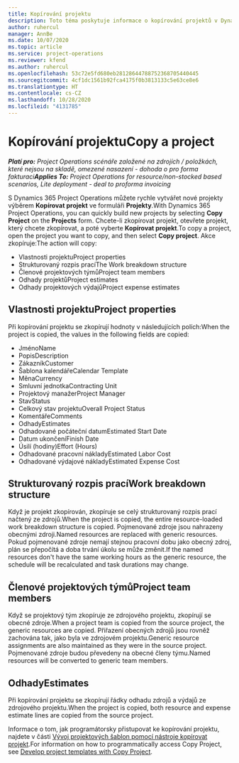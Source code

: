 ```yaml
---
title: Kopírování projektu
description: Toto téma poskytuje informace o kopírování projektů v Dynamics 365 Project Operations.
author: ruhercul
manager: AnnBe
ms.date: 10/07/2020
ms.topic: article
ms.service: project-operations
ms.reviewer: kfend
ms.author: ruhercul
ms.openlocfilehash: 53c72e5fd680eb28128644788752368705440445
ms.sourcegitcommit: 4cf1dc1561b92fca4175f0b3813133c5e63ce8e6
ms.translationtype: HT
ms.contentlocale: cs-CZ
ms.lasthandoff: 10/28/2020
ms.locfileid: "4131785"
---
```

# <a name="copy-a-project"></a><span data-ttu-id="b20cc-103">Kopírování projektu</span><span class="sxs-lookup"><span data-stu-id="b20cc-103">Copy a project</span></span>

<span data-ttu-id="b20cc-104">_**Platí pro:** Project Operations scénáře založené na zdrojích / položkách, které nejsou na skladě, omezené nasazení - dohoda o pro forma fakturaci_</span><span class="sxs-lookup"><span data-stu-id="b20cc-104">_**Applies To:** Project Operations for resource/non-stocked based scenarios, Lite deployment - deal to proforma invoicing_</span></span>

<span data-ttu-id="b20cc-105">S Dynamics 365 Project Operations můžete rychle vytvářet nové projekty výběrem **Kopírovat projekt** ve formuláři **Projekty**.</span><span class="sxs-lookup"><span data-stu-id="b20cc-105">With Dynamics 365 Project Operations, you can quickly build new projects by selecting **Copy Project** on the **Projects** form.</span></span> <span data-ttu-id="b20cc-106">Chcete-li zkopírovat projekt, otevřete projekt, který chcete zkopírovat, a poté vyberte **Kopírovat projekt**.</span><span class="sxs-lookup"><span data-stu-id="b20cc-106">To copy a project, open the project you want to copy, and then select **Copy project**.</span></span> <span data-ttu-id="b20cc-107">Akce zkopíruje:</span><span class="sxs-lookup"><span data-stu-id="b20cc-107">The action will copy:</span></span>

- <span data-ttu-id="b20cc-108">Vlastnosti projektu</span><span class="sxs-lookup"><span data-stu-id="b20cc-108">Project properties</span></span>
- <span data-ttu-id="b20cc-109">Strukturovaný rozpis prací</span><span class="sxs-lookup"><span data-stu-id="b20cc-109">The Work breakdown structure</span></span>
- <span data-ttu-id="b20cc-110">Členové projektových týmů</span><span class="sxs-lookup"><span data-stu-id="b20cc-110">Project team members</span></span>
- <span data-ttu-id="b20cc-111">Odhady projektů</span><span class="sxs-lookup"><span data-stu-id="b20cc-111">Project estimates</span></span>
- <span data-ttu-id="b20cc-112">Odhady projektových výdajů</span><span class="sxs-lookup"><span data-stu-id="b20cc-112">Project expense estimates</span></span>

## <a name="project-properties"></a><span data-ttu-id="b20cc-113">Vlastnosti projektu</span><span class="sxs-lookup"><span data-stu-id="b20cc-113">Project properties</span></span>

<span data-ttu-id="b20cc-114">Při kopírování projektu se zkopírují hodnoty v následujících polích:</span><span class="sxs-lookup"><span data-stu-id="b20cc-114">When the project is copied, the values in the following fields are copied:</span></span>

- <span data-ttu-id="b20cc-115">Jméno</span><span class="sxs-lookup"><span data-stu-id="b20cc-115">Name</span></span>
- <span data-ttu-id="b20cc-116">Popis</span><span class="sxs-lookup"><span data-stu-id="b20cc-116">Description</span></span>
- <span data-ttu-id="b20cc-117">Zákazník</span><span class="sxs-lookup"><span data-stu-id="b20cc-117">Customer</span></span>
- <span data-ttu-id="b20cc-118">Šablona kalendáře</span><span class="sxs-lookup"><span data-stu-id="b20cc-118">Calendar Template</span></span>
- <span data-ttu-id="b20cc-119">Měna</span><span class="sxs-lookup"><span data-stu-id="b20cc-119">Currency</span></span>
- <span data-ttu-id="b20cc-120">Smluvní jednotka</span><span class="sxs-lookup"><span data-stu-id="b20cc-120">Contracting Unit</span></span>
- <span data-ttu-id="b20cc-121">Projektový manažer</span><span class="sxs-lookup"><span data-stu-id="b20cc-121">Project Manager</span></span>
- <span data-ttu-id="b20cc-122">Stav</span><span class="sxs-lookup"><span data-stu-id="b20cc-122">Status</span></span>
- <span data-ttu-id="b20cc-123">Celkový stav projektu</span><span class="sxs-lookup"><span data-stu-id="b20cc-123">Overall Project Status</span></span>
- <span data-ttu-id="b20cc-124">Komentáře</span><span class="sxs-lookup"><span data-stu-id="b20cc-124">Comments</span></span>
- <span data-ttu-id="b20cc-125">Odhady</span><span class="sxs-lookup"><span data-stu-id="b20cc-125">Estimates</span></span>
- <span data-ttu-id="b20cc-126">Odhadované počáteční datum</span><span class="sxs-lookup"><span data-stu-id="b20cc-126">Estimated Start Date</span></span>
- <span data-ttu-id="b20cc-127">Datum ukončení</span><span class="sxs-lookup"><span data-stu-id="b20cc-127">Finish Date</span></span>
- <span data-ttu-id="b20cc-128">Úsilí (hodiny)</span><span class="sxs-lookup"><span data-stu-id="b20cc-128">Effort (Hours)</span></span>
- <span data-ttu-id="b20cc-129">Odhadované pracovní náklady</span><span class="sxs-lookup"><span data-stu-id="b20cc-129">Estimated Labor Cost</span></span>
- <span data-ttu-id="b20cc-130">Odhadované výdajové náklady</span><span class="sxs-lookup"><span data-stu-id="b20cc-130">Estimated Expense Cost</span></span>

## <a name="work-breakdown-structure"></a><span data-ttu-id="b20cc-131">Strukturovaný rozpis prací</span><span class="sxs-lookup"><span data-stu-id="b20cc-131">Work breakdown structure</span></span>

<span data-ttu-id="b20cc-132">Když je projekt zkopírován, zkopíruje se celý strukturovaný rozpis prací načtený ze zdrojů.</span><span class="sxs-lookup"><span data-stu-id="b20cc-132">When the project is copied, the entire resource-loaded work breakdown structure is copied.</span></span> <span data-ttu-id="b20cc-133">Pojmenované zdroje jsou nahrazeny obecnými zdroji.</span><span class="sxs-lookup"><span data-stu-id="b20cc-133">Named resources are replaced with generic resources.</span></span> <span data-ttu-id="b20cc-134">Pokud pojmenované zdroje nemají stejnou pracovní dobu jako obecný zdroj, plán se přepočítá a doba trvání úkolu se může změnit.</span><span class="sxs-lookup"><span data-stu-id="b20cc-134">If the named resources don't have the same working hours as the generic resource, the schedule will be recalculated and task durations may change.</span></span>

## <a name="project-team-members"></a><span data-ttu-id="b20cc-135">Členové projektových týmů</span><span class="sxs-lookup"><span data-stu-id="b20cc-135">Project team members</span></span>

<span data-ttu-id="b20cc-136">Když se projektový tým zkopíruje ze zdrojového projektu, zkopírují se obecné zdroje.</span><span class="sxs-lookup"><span data-stu-id="b20cc-136">When a project team is copied from the source project, the generic resources are copied.</span></span> <span data-ttu-id="b20cc-137">Přiřazení obecných zdrojů jsou rovněž zachována tak, jako byla ve zdrojovém projektu.</span><span class="sxs-lookup"><span data-stu-id="b20cc-137">Generic resource assignments are also maintained as they were in the source project.</span></span> <span data-ttu-id="b20cc-138">Pojmenované zdroje budou převedeny na obecné členy týmu.</span><span class="sxs-lookup"><span data-stu-id="b20cc-138">Named resources will be converted to generic team members.</span></span>

## <a name="estimates"></a><span data-ttu-id="b20cc-139">Odhady</span><span class="sxs-lookup"><span data-stu-id="b20cc-139">Estimates</span></span>

<span data-ttu-id="b20cc-140">Při kopírování projektu se zkopírují řádky odhadu zdrojů a výdajů ze zdrojového projektu.</span><span class="sxs-lookup"><span data-stu-id="b20cc-140">When the project is copied, both resource and expense estimate lines are copied from the source project.</span></span> 

<span data-ttu-id="b20cc-141">Informace o tom, jak programátorsky přistupovat ke kopírování projektu, najdete v části [Vývoj projektových šablon pomocí nástroje kopírovat projekt](dev-copy-project.md).</span><span class="sxs-lookup"><span data-stu-id="b20cc-141">For information on how to programmatically access Copy Project, see [Develop project templates with Copy Project](dev-copy-project.md).</span></span>
